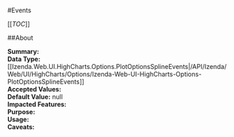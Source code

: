 #Events

[[_TOC_]]

##About

**Summary:**   
**Data Type:** [[Izenda.Web.UI.HighCharts.Options.PlotOptionsSplineEvents|/API/Izenda/Web/UI/HighCharts/Options/Izenda-Web-UI-HighCharts-Options-PlotOptionsSplineEvents]]  
**Accepted Values:**   
**Default Value:** null  
**Impacted Features:**   
**Purpose:**   
**Usage:**   
**Caveats:**   

